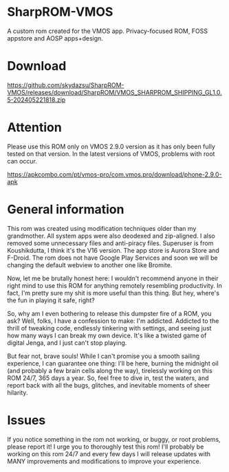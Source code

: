# SharpROM-VMOS
A custom rom created for the VMOS app. Privacy-focused ROM, FOSS appstore and AOSP apps+design.

# Download
https://github.com/skydazsu/SharpROM-VMOS/releases/download/SharpROM/VMOS_SHARPROM_SHIPPING_GL1.0.5-202405221818.zip

# Attention
Please use this ROM only on VMOS 2.9.0 version as it has only been fully tested on that version. In the latest versions of VMOS, problems with root can occur.

https://apkcombo.com/pt/vmos-pro/com.vmos.pro/download/phone-2.9.0-apk

# General information
This rom was created using modification techniques older than my grandmother. All system apps were also deodexed and zip-aligned. I also removed some unnecessary files and anti-piracy files. Superuser is from Koushikdutta, I think it's the V16 version. The app store is Aurora Store and F-Droid. The rom does not have Google Play Services and soon we will be changing the default webview to another one like Bromite.

Now, let me be brutally honest here: I wouldn't recommend anyone in their right mind to use this ROM for anything remotely resembling productivity. In fact, I'm pretty sure my shit is more useful than this thing. But hey, where's the fun in playing it safe, right?

So, why am I even bothering to release this dumpster fire of a ROM, you ask? Well, folks, I have a confession to make: I'm addicted. Addicted to the thrill of tweaking code, endlessly tinkering with settings, and seeing just how many ways I can break my own device. It's like a twisted game of digital Jenga, and I just can't stop playing.

But fear not, brave souls! While I can't promise you a smooth sailing experience, I can guarantee one thing: I'll be here, burning the midnight oil (and probably a few brain cells along the way), tirelessly working on this ROM 24/7, 365 days a year. So, feel free to dive in, test the waters, and report back with all the bugs, glitches, and inevitable moments of sheer hilarity.

# Issues
If you notice something in the rom not working, or buggy, or root problems, please report it! I urge you to thoroughly test this rom! I'll probably be working on this rom 24/7 and every few days I will release updates with MANY improvements and modifications to improve your experience.
